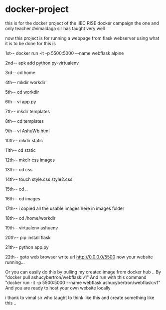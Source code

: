 # docker-project
this is for the docker project of the IIEC RISE docker campaign 
the one and only teacher #vimaldaga sir has taught very well

now this project is for running a webpage from flask webserver
 using what it is to be done for this is 

1st--
docker run -it -p 5500:5000 --name webflask alpine

2nd--
apk add python py-virtualenv

3rd--
cd home 

4th--
mkdir workdir

5th--
cd workdir

6th--
vi app.py

7th--
mkdir templates

8th--
cd templates

9th--
vi AshuWb.html

10th--
mkdir static

11th--
cd static

12th--
mkdir css images

13th--
cd css

14th--
touch style.css style2.css

15th--
cd ..

16th--
cd images

17th-- 
i copied all the usable images here in images folder

18th--
cd /home/workdir

19th--
virtualenv ashuenv

20th--
pip install flask

21th--
python app.py

22th-- 
goto web browser write url http://0.0.0.0/5500
now your website running...


Or you can easily do this by pulling my created image from docker hub ..
By "docker pull ashucybertron/webflask:v1"
And run with this command "docker run -it -p 5500:5000 --name webflask ashucybertron/webflask:v1"
And you are ready to host your own website locally 


i thank to vimal sir who taught to think like this and create something like this ..
